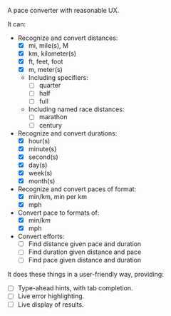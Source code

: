 A pace converter with reasonable UX.

It can:

- Recognize and convert distances:
  - [x] mi, mile(s), M
  - [x] km, kilometer(s)
  - [x] ft, feet, foot
  - [x] m, meter(s)
  - Including specifiers:
    - [ ] quarter
    - [ ] half
    - [ ] full
  - Including named race distances:
    - [ ] marathon
    - [ ] century
- Recognize and convert durations:
  - [x] hour(s)
  - [x] minute(s)
  - [x] second(s)
  - [x] day(s)
  - [x] week(s)
  - [x] month(s)
- Recognize and convert paces of format:
  - [x] min/km, min per km
  - [x] mph
- Convert pace to formats of:
  - [x] min/km
  - [x] mph
- Convert efforts:
  - [ ] Find distance given pace and duration
  - [ ] Find duration given distance and pace
  - [ ] Find pace given distance and duration

It does these things in a user-friendly way, providing:

- [ ] Type-ahead hints, with tab completion.
- [ ] Live error highlighting.
- [ ] Live display of results.
